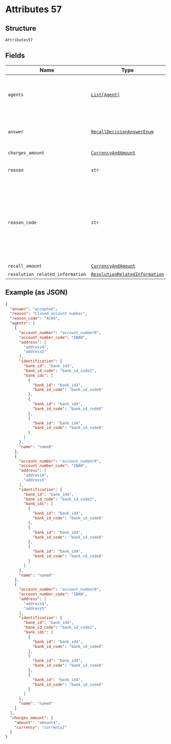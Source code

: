 
# Attributes 57

## Structure

`Attributes57`

## Fields

| Name | Type | Tags | Description |
|  --- | --- | --- | --- |
| `agents` | [`List[Agent]`](../../doc/models/agent.md) | Optional | Block to represent a Financial Institution/agent in the payment chain |
| `answer` | [`RecallDecisionAnswerEnum`](../../doc/models/recall-decision-answer-enum.md) | Optional | Answer to the recall request. Can either be `accepted` or `rejected`. |
| `charges_amount` | [`CurrencyAndAmount`](../../doc/models/currency-and-amount.md) | Optional | - |
| `reason` | `str` | Optional | Optional free text reason in addition to `reason_code` |
| `reason_code` | `str` | Optional | Reason for a rejected decision. Required when answer is rejected, ignored otherwise. Has to be a valid [rejected recall decision reason code](http://api-docs.form3.tech/api.html#enumerations-rejected-recall-decision-reason-codes) |
| `recall_amount` | [`CurrencyAndAmount`](../../doc/models/currency-and-amount.md) | Optional | - |
| `resolution_related_information` | [`ResolutionRelatedInformation`](../../doc/models/resolution-related-information.md) | Optional | - |

## Example (as JSON)

```json
{
  "answer": "accepted",
  "reason": "Closed account number",
  "reason_code": "AC04",
  "agents": [
    {
      "account_number": "account_number0",
      "account_number_code": "IBAN",
      "address": [
        "address4",
        "address5"
      ],
      "identification": {
        "bank_id": "bank_id4",
        "bank_id_code": "bank_id_code2",
        "bank_ids": [
          {
            "bank_id": "bank_id4",
            "bank_id_code": "bank_id_code8"
          },
          {
            "bank_id": "bank_id4",
            "bank_id_code": "bank_id_code8"
          },
          {
            "bank_id": "bank_id4",
            "bank_id_code": "bank_id_code8"
          }
        ]
      },
      "name": "name0"
    },
    {
      "account_number": "account_number0",
      "account_number_code": "IBAN",
      "address": [
        "address4",
        "address5"
      ],
      "identification": {
        "bank_id": "bank_id4",
        "bank_id_code": "bank_id_code2",
        "bank_ids": [
          {
            "bank_id": "bank_id4",
            "bank_id_code": "bank_id_code8"
          },
          {
            "bank_id": "bank_id4",
            "bank_id_code": "bank_id_code8"
          },
          {
            "bank_id": "bank_id4",
            "bank_id_code": "bank_id_code8"
          }
        ]
      },
      "name": "name0"
    },
    {
      "account_number": "account_number0",
      "account_number_code": "IBAN",
      "address": [
        "address4",
        "address5"
      ],
      "identification": {
        "bank_id": "bank_id4",
        "bank_id_code": "bank_id_code2",
        "bank_ids": [
          {
            "bank_id": "bank_id4",
            "bank_id_code": "bank_id_code8"
          },
          {
            "bank_id": "bank_id4",
            "bank_id_code": "bank_id_code8"
          },
          {
            "bank_id": "bank_id4",
            "bank_id_code": "bank_id_code8"
          }
        ]
      },
      "name": "name0"
    }
  ],
  "charges_amount": {
    "amount": "amount4",
    "currency": "currency2"
  }
}
```

